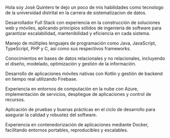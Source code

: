 Hola soy José Quintero te dejo un poco de mis habilidades como tecnologo de la universidad distrital en la carrera de sistematizacion de datos.

Desarrollador Full Stack con experiencia en la construcción de soluciones web y móviles, aplicando principios sólidos de ingeniería de software para garantizar escalabilidad, mantenibilidad y eficiencia en cada sistema.

Manejo de múltiples lenguajes de programación como Java, JavaScript, TypeScript, PHP y C, así como sus respectivos frameworks.

Conocimientos en bases de datos relacionales y no relacionales, incluyendo el diseño, modelado, optimización y gestión de la información.

Desarrollo de aplicaciones móviles nativas con Kotlin y gestión de backend en tiempo real utilizando Firebase.

Experiencia en entornos de computación en la nube con Azure, implementación de servicios, despliegue de aplicaciones y control de recursos.

Aplicación de pruebas y buenas prácticas en el ciclo de desarrollo para asegurar la calidad y robustez del software.

Experiencia en contenedorización de aplicaciones mediante Docker, facilitando entornos portables, reproducibles y escalables.

